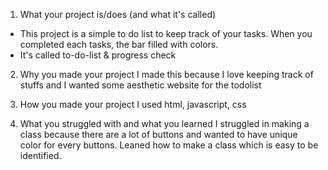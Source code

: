 1. What your project is/does (and what it's called)
- This project is a simple to do list to keep track of your tasks. When you completed each tasks, the bar filled with colors. 
- It's called to-do-list & progress check

2. Why you made your project
I made this because I love keeping track of stuffs and I wanted some aesthetic website for the todolist

3. How you made your project
I used html, javascript, css

4. What you struggled with and what you learned
I struggled in making a class because there are a lot of buttons and wanted to have unique color for every buttons. 
Leaned how to make a class which is easy to be identified.